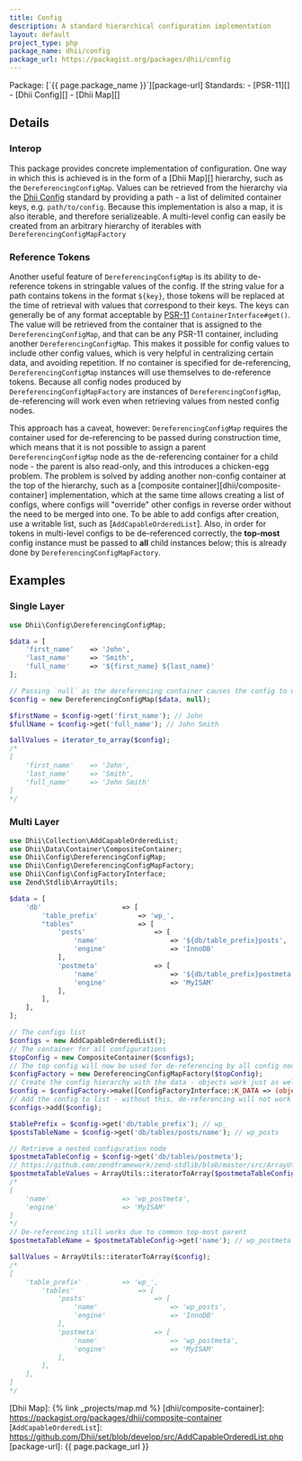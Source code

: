 ```yaml
---
title: Config
description: A standard hierarchical configuration implementation
layout: default
project_type: php
package_name: dhii/config
package_url: https://packagist.org/packages/dhii/config
---
```


<section id="project-attributes">
Package: [`{{ page.package_name }}`][package-url]
Standards: 
- [PSR-11][]
- [Dhii Config][]
- [Dhii Map][]
</section>

## Details
### Interop
This package provides concrete implementation of configuration. One way in which this is achieved is in the form of a [Dhii Map][] hierarchy, such as the `DereferencingConfigMap`. Values can be retrieved from the hierarchy via the [Dhii Config][] standard by providing a path - a list of delimited container keys, e.g. `path/to/config`. Because this implementation is also a map, it is also iterable, and therefore serializeable. A multi-level config can easily be created from an arbitrary hierarchy of iterables with `DereferencingConfigMapFactory`

### Reference Tokens
Another useful feature of `DereferencingConfigMap` is its ability to de-reference tokens in stringable values of the config. If the string value for a path contains tokens in the format `${key}`, those tokens will be replaced at the time of retrieval with values that correspond to their keys. The keys can generally be of any format acceptable by [PSR-11][] `ContainerInterface#get()`. The value will be retrieved from the container that is assigned to the `DereferencingConfigMap`, and that can be any PSR-11 container, including another `DereferencingConfigMap`. This makes it possible for config values to include other config values, which is very helpful in centralizing certain data, and avoiding repetition. If no container is specified for de-referencing, `DereferencingConfigMap` instances will use themselves to de-reference tokens. Because all config nodes produced by `DereferencingConfigMapFactory` are instances of `DereferencingConfigMap`, de-referencing will work even when retrieving values from nested config nodes.

This approach has a caveat, however: `DereferencingConfigMap` requires the container used for de-referencing to be passed during construction time, which means that it is not possible to assign a parent `DereferencingConfigMap` node as the de-referencing container for a child node - the parent is also read-only, and this introduces a chicken-egg problem. The problem is solved by adding another non-config container at the top of the hierarchy, such as a [composite container][dhii/composite-container] implementation, which at the same time allows creating a list of configs, where configs will "override" other configs in reverse order without the need to be merged into one. To be able to add configs after creation, use a writable list, such as [`AddCapableOrderedList`]. Also, in order for tokens in multi-level configs to be de-referenced correctly, the **top-most** config instance must be passed to **all** child instances below; this is already done by `DereferencingConfigMapFactory`.

## Examples
### Single Layer
```php
use Dhii\Config\DereferencingConfigMap;

$data = [
    'first_name'    => 'John',
    'last_name'     => 'Smith',
    'full_name'     => '${first_name} ${last_name}'
];

// Passing `null` as the dereferencing container causes the config to use itself for dereferencing
$config = new DereferencingConfigMap($data, null);

$firstName = $config->get('first_name'); // John
$fullName = $config->get('full_name'); // John Smith

$allValues = iterator_to_array($config);
/*
[
    'first_name'    => 'John',
    'last_name'     => 'Smith',
    'full_name'     => 'John Smith'
]
*/
```

### Multi Layer
```php
use Dhii\Collection\AddCapableOrderedList;
use Dhii\Data\Container\CompositeContainer;
use Dhii\Config\DereferencingConfigMap;
use Dhii\Config\DereferencingConfigMapFactory;
use Dhii\Config\ConfigFactoryInterface;
use Zend\Stdlib\ArrayUtils;

$data = [
    'db'                    => [
        'table_prefix'          => 'wp_',
        "tables"                => [
            'posts'                 => [
                'name'                  => '${db/table_prefix}posts',
                'engine'                => 'InnoDB'
            ],
            'postmeta'              => [
                'name'                  => '${db/table_prefix}postmeta',
                'engine'                => 'MyISAM'
            ],
        ],
    ],
];

// The configs list
$configs = new AddCapableOrderedList();
// The container for all configurations
$topConfig = new CompositeContainer($configs);
// The top config will now be used for de-referencing by all config nodes made by the factory
$configFactory = new DereferencingConfigMapFactory($topConfig);
// Create the config hierarchy with the data - objects work just as well
$config = $configFactory->make([ConfigFactoryInterface::K_DATA => (object) $data]);
// Add the config to list - without this, de-referencing will not work properly with multiple levels
$configs->add($config);

$tablePrefix = $config->get('db/table_prefix'); // wp_
$postsTableName = $config->get('db/tables/posts/name'); // wp_posts

// Retrieve a nested configuration node
$postmetaTableConfig = $config->get('db/tables/postmeta');
// https://github.com/zendframework/zend-stdlib/blob/master/src/ArrayUtils.php#L216
$postmetaTableValues = ArrayUtils::iteratorToArray($postmetaTableConfig);
/*
[
    'name'                  => 'wp_postmeta',
    'engine'                => 'MyISAM'
]
*/
// De-referencing still works due to common top-most parent
$postmetaTableName = $postmetaTableConfig->get('name'); // wp_postmeta

$allValues = ArrayUtils::iteratorToArray($config);
/*
[
    'table_prefix'          => 'wp_',
        'tables'                => [
            'posts'                 => [
                'name'                  => 'wp_posts',
                'engine'                => 'InnoDB'
            ],
            'postmeta'              => [
                'name'                  => 'wp_postmeta',
                'engine'                => 'MyISAM'
            ],
        ],
    ],
]
*/
```

[PSR-11]:                                       https://github.com/php-fig/fig-standards/blob/master/accepted/PSR-11-container.md
[Dhii Iterator]:                                https://packagist.org/packages/dhii/iterator-interface
[Dhii Config]:                                  https://packagist.org/packages/dhii/config-interface
[Dhii Map]:                                     {% link _projects/map.md %}
[dhii/composite-container]:                     https://packagist.org/packages/dhii/composite-container
[`AddCapableOrderedList`]:                      https://github.com/Dhii/set/blob/develop/src/AddCapableOrderedList.php
[package-url]:                                  {{ page.package_url }}
